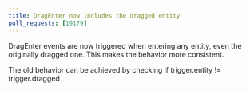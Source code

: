 ```yaml
---
title: DragEnter now includes the dragged entity
pull_requests: [19179]
---
```


DragEnter events are now triggered when entering any entity, even the originally dragged one. This makes the behavior more consistent.

The old behavior can be achieved by checking if trigger.entity != trigger.dragged
